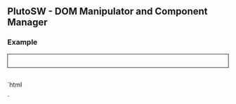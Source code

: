 ## PlutoSW -  DOM Manipulator and Component Manager


### Example
<script type="module" src="init.js"></script>
<style>
    div#root {
        padding: 15px;
        border: 1px solid;
        margin-bottom: 30px;
        text-align: center;
    }

    li {
        list-style: none;
        text-align: left;
        margin: 8px 5px;
        border: 1px solid lightgray;
        padding: 10px;
    }

    ul {
        margin: 0;
        padding: 0;
    }

    div#root pre {
        text-align: left;
        display: block;
        padding: 5px;
        color: black;
        background: aliceblue;
    }

    div#root button {
        margin: 9px 2px 19px 0px;
        height: 40px;
        width: 80px;
        background: green;
        border: 1px solid #000000;
        color: #fff;
    }
</style>

<div id="root"></div>

`html
<script type="module" src="init.js"></script>
<style>
    div#root {
        padding: 15px;
        border: 1px solid;
        margin-bottom: 30px;
        text-align: center;
    }
    li {
        list-style: none;
        text-align: left;
        margin: 8px 5px;
        border: 1px solid lightgray;
        padding: 10px;
    }
    ul {
        margin: 0;
        padding: 0;
    }
    div#root pre {
        text-align: left;
        display: block;
        padding: 5px;
        color: black;
        background: aliceblue;
    }
    div#root button {
        margin: 9px 2px 19px 0px;
        height: 40px;
        width: 80px;
        background: green;
        border: 1px solid #000000;
        color: #fff;
    }
</style>
`
